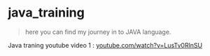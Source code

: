 # java_training
> here you can find my journey in to JAVA language.


Java traning youtube video 1 : [youtube.com/watch?v=LusTv0RlnSU](youtube.com/watch?v=LusTv0RlnSU)